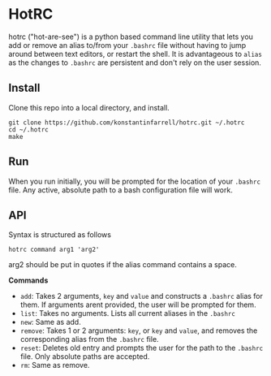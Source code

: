 # HotRC

hotrc ("hot-are-see") is a python based command line utility that lets you add or remove an alias to/from your `.bashrc` file
without having to jump around between text editors, or restart the shell. It is advantageous to `alias` as the changes to `.bashrc`
are persistent and don't rely on the user session.

## Install

Clone this repo into a local directory, and install.

    git clone https://github.com/konstantinfarrell/hotrc.git ~/.hotrc
    cd ~/.hotrc
    make

## Run

When you run initially, you will be prompted for the location of your `.bashrc` file.
Any active, absolute path to a bash configuration file will work.

## API

Syntax is structured as follows

    hotrc command arg1 'arg2'

arg2 should be put in quotes if the alias command contains a space.

**Commands**

- `add`: Takes 2 arguments, `key` and `value` and constructs a `.bashrc` alias for them.
    If arguments arent provided, the user will be prompted for them.
- `list`: Takes no arguments. Lists all current aliases in the `.bashrc`
- `new`: Same as add.
- `remove`: Takes 1 or 2 arguments: `key`, or `key` and `value`, and removes the corresponding alias from the `.bashrc` file.
- `reset`: Deletes old entry and prompts the user for the path to the `.bashrc` file. Only absolute paths are accepted.
- `rm`: Same as remove.
